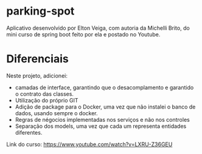 # parking-spot

Aplicativo desenvolvido por Elton Veiga, com autoria da Michelli Brito,
do mini curso de spring boot feito por ela e postado no Youtube.

# Diferenciais

Neste projeto, adicionei:
- camadas de interface, garantindo que o desacomplamento e garantido o contrato das classes.
- Utilização do próprio GIT
- Adição de package para o Docker, uma vez que não instalei o banco de dados, usando sempre o docker.
- Regras de négocios implementadas nos serviços e não nos controles
- Separação dos models, uma vez que cada um representa entidades diferentes.

Link do curso: https://www.youtube.com/watch?v=LXRU-Z36GEU
